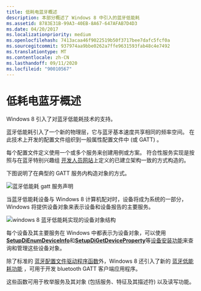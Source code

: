 ```yaml
---
title: 低耗电蓝牙概述
description: 本部分概述了 Windows 8 中引入的蓝牙低能耗
ms.assetid: 8783E31B-99A3-40EB-8A67-647AFAB7D4D3
ms.date: 04/20/2017
ms.localizationpriority: medium
ms.openlocfilehash: 7413acaa46f9022519b50f3717bee7dafc5fcf0a
ms.sourcegitcommit: 937974aa9bbe0262a7ffe9631593fab48c4e7492
ms.translationtype: MT
ms.contentlocale: zh-CN
ms.lasthandoff: 09/11/2020
ms.locfileid: "90010567"
---
```

# <a name="bluetooth-low-energy-overview"></a>低耗电蓝牙概述


Windows 8 引入了对蓝牙低能耗技术的支持。

蓝牙低能耗引入了一个新的物理层，它与蓝牙基本速度共享相同的频率空间。 在此技术上开发的配置文件组织到一般属性配置文件中 (或 GATT) 。

每个配置文件定义使用一个或多个服务来创建用例或方案。 符合性服务实现是按照与在蓝牙特别兴趣组 [开发人员网站](https://www.bluetooth.com/specifications/gatt/services/)上定义的已建立架构一致的方式构造的。

下图说明了在典型的 GATT 服务内构造对象的方式。

![蓝牙低能耗 gatt 服务声明](images/bthleservicedeclaration.png)

当蓝牙低能耗设备与 Windows 8 计算机配对时，设备将成为系统的一部分，Windows 将提供设备对象来表示设备和设备报告的主要服务。

![windows 8 蓝牙低能耗实现的设备对象结构](images/bthlewin8supt.png)

每个设备及其主要服务在 Windows 中都表示为设备对象，可以使用[**SetupDiEnumDeviceInfo**](/windows/desktop/api/setupapi/nf-setupapi-setupdienumdeviceinfo)和[**SetupDiGetDeviceProperty**](/windows/desktop/api/setupapi/nf-setupapi-setupdigetdevicepropertyw)等[设备安装功能](/previous-versions/ff549791(v=vs.85))来查询和管理这些设备对象。

除了标准的 [蓝牙配置文件驱动程序函数](/windows-hardware/drivers/ddi/index)外，Windows 8 还引入了新的 [蓝牙低能耗功能](/windows-hardware/drivers/ddi/index) ，可用于开发 bluetooth GATT 客户端应用程序。

这些函数可用于枚举服务及其对象 (包括服务、特征及其描述符) 以及读写功能。

 

